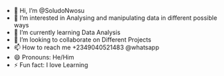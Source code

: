 - 👋 Hi, I’m @SoludoNwosu
- 👀 I’m interested in Analysing and manipulating data in different possible ways
- 🌱 I’m currently learning Data Analysis
- 💞️ I’m looking to collaborate on Different Projects
- 📫 How to reach me +2349040521483 @whatsapp
- 😄 Pronouns: He/Him
- ⚡ Fun fact: I love Learning

<!---
SoludoNwosu/SoludoNwosu is a ✨ special ✨ repository because its `README.md` (this file) appears on your GitHub profile.
You can click the Preview link to take a look at your changes.
--->
